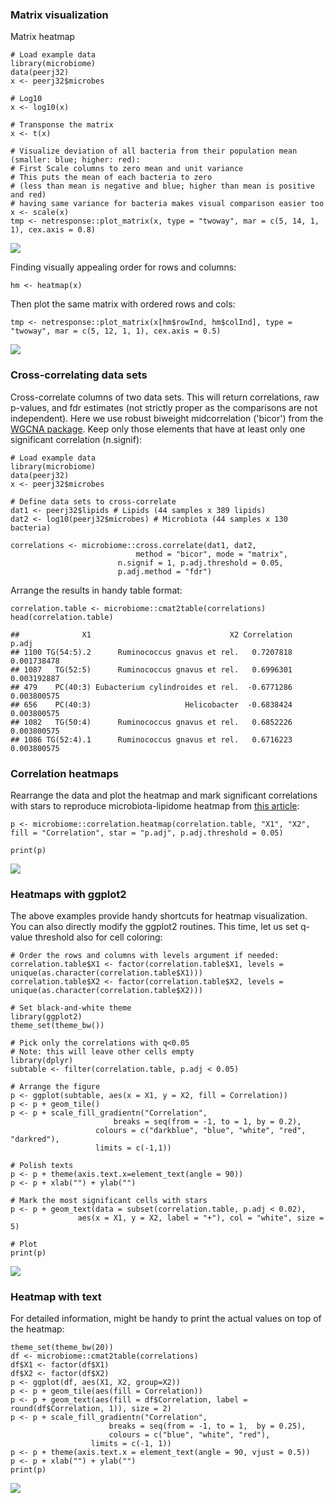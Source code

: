 ### Matrix visualization

Matrix heatmap

    # Load example data
    library(microbiome)
    data(peerj32)
    x <- peerj32$microbes

    # Log10
    x <- log10(x)

    # Transponse the matrix 
    x <- t(x)

    # Visualize deviation of all bacteria from their population mean (smaller: blue; higher: red):
    # First Scale columns to zero mean and unit variance
    # This puts the mean of each bacteria to zero 
    # (less than mean is negative and blue; higher than mean is positive and red)
    # having same variance for bacteria makes visual comparison easier too
    x <- scale(x)
    tmp <- netresponse::plot_matrix(x, type = "twoway", mar = c(5, 14, 1, 1), cex.axis = 0.8)

![](Heatmap_files/figure-markdown_strict/matvisu-example-1.png)

Finding visually appealing order for rows and columns:

    hm <- heatmap(x) 

Then plot the same matrix with ordered rows and cols:

    tmp <- netresponse::plot_matrix(x[hm$rowInd, hm$colInd], type = "twoway", mar = c(5, 12, 1, 1), cex.axis = 0.5)

![](Heatmap_files/figure-markdown_strict/heatmap-crosscorrelate3-1.png)

### Cross-correlating data sets

Cross-correlate columns of two data sets. This will return correlations,
raw p-values, and fdr estimates (not strictly proper as the comparisons
are not independent). Here we use robust biweight midcorrelation
('bicor') from the [WGCNA
package](http://labs.genetics.ucla.edu/horvath/CoexpressionNetwork/Rpackages/WGCNA/).
Keep only those elements that have at least only one significant
correlation (n.signif):

    # Load example data
    library(microbiome)
    data(peerj32)
    x <- peerj32$microbes

    # Define data sets to cross-correlate
    dat1 <- peerj32$lipids # Lipids (44 samples x 389 lipids)
    dat2 <- log10(peerj32$microbes) # Microbiota (44 samples x 130 bacteria)

    correlations <- microbiome::cross.correlate(dat1, dat2, 
                                method = "bicor", mode = "matrix", 
                            n.signif = 1, p.adj.threshold = 0.05, 
                            p.adj.method = "fdr")

Arrange the results in handy table format:

    correlation.table <- microbiome::cmat2table(correlations)
    head(correlation.table)

    ##              X1                               X2 Correlation       p.adj
    ## 1100 TG(54:5).2      Ruminococcus gnavus et rel.   0.7207818 0.001738478
    ## 1087   TG(52:5)      Ruminococcus gnavus et rel.   0.6996301 0.003192887
    ## 479    PC(40:3) Eubacterium cylindroides et rel.  -0.6771286 0.003800575
    ## 656    PC(40:3)                     Helicobacter  -0.6838424 0.003800575
    ## 1082   TG(50:4)      Ruminococcus gnavus et rel.   0.6852226 0.003800575
    ## 1086 TG(52:4).1      Ruminococcus gnavus et rel.   0.6716223 0.003800575

### Correlation heatmaps

Rearrange the data and plot the heatmap and mark significant
correlations with stars to reproduce microbiota-lipidome heatmap from
[this article](https://peerj.com/articles/32/):

    p <- microbiome::correlation.heatmap(correlation.table, "X1", "X2", fill = "Correlation", star = "p.adj", p.adj.threshold = 0.05) 

    print(p)

![](Heatmap_files/figure-markdown_strict/heatmap-example-stars3-1.png)

### Heatmaps with ggplot2

The above examples provide handy shortcuts for heatmap visualization.
You can also directly modify the ggplot2 routines. This time, let us set
q-value threshold also for cell coloring:

    # Order the rows and columns with levels argument if needed:
    correlation.table$X1 <- factor(correlation.table$X1, levels = unique(as.character(correlation.table$X1)))
    correlation.table$X2 <- factor(correlation.table$X2, levels = unique(as.character(correlation.table$X2)))

    # Set black-and-white theme
    library(ggplot2)
    theme_set(theme_bw())

    # Pick only the correlations with q<0.05
    # Note: this will leave other cells empty
    library(dplyr)
    subtable <- filter(correlation.table, p.adj < 0.05)

    # Arrange the figure
    p <- ggplot(subtable, aes(x = X1, y = X2, fill = Correlation))
    p <- p + geom_tile() 
    p <- p + scale_fill_gradientn("Correlation", 
                           breaks = seq(from = -1, to = 1, by = 0.2), 
                       colours = c("darkblue", "blue", "white", "red", "darkred"), 
                       limits = c(-1,1)) 

    # Polish texts
    p <- p + theme(axis.text.x=element_text(angle = 90))
    p <- p + xlab("") + ylab("")

    # Mark the most significant cells with stars
    p <- p + geom_text(data = subset(correlation.table, p.adj < 0.02), 
                   aes(x = X1, y = X2, label = "+"), col = "white", size = 5)

    # Plot
    print(p)

![](Heatmap_files/figure-markdown_strict/heatmap-example-stars-1.png)

### Heatmap with text

For detailed information, might be handy to print the actual values on
top of the heatmap:

    theme_set(theme_bw(20))
    df <- microbiome::cmat2table(correlations)
    df$X1 <- factor(df$X1)
    df$X2 <- factor(df$X2)
    p <- ggplot(df, aes(X1, X2, group=X2)) 
    p <- p + geom_tile(aes(fill = Correlation)) 
    p <- p + geom_text(aes(fill = df$Correlation, label = round(df$Correlation, 1)), size = 2) 
    p <- p + scale_fill_gradientn("Correlation", 
                          breaks = seq(from = -1, to = 1,  by = 0.25), 
                          colours = c("blue", "white", "red"), 
                      limits = c(-1, 1))
    p <- p + theme(axis.text.x = element_text(angle = 90, vjust = 0.5)) 
    p <- p + xlab("") + ylab("")
    print(p)

![](Heatmap_files/figure-markdown_strict/heatmap-example-text-1.png)

